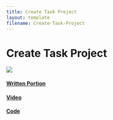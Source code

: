 ```yaml
---
title: Create Task Project
layout: template
filename: Create-Task-Project
--- 
```


# Create Task Project

![](https://lh3.googleusercontent.com/fife/AAWUweWawE9UbZXF7gKf5ibXAirCiqquTwfwWntgK5W4_yJ7djd4gscCUsnmlN8TdQ9sfpeuliyFEOvSEcP0r8pR1yMG3oXcmtWwyQsnVrFIqHl8Rmq-7CoZ5vJpYqXIqblWm6HwJE95_mjN_d18oNBmHVELWijBq9AN0TkFQki7blDfGSdy76nBfVETISX-BYRPpUgJJrPT0Aiz7POsws6b-1tvQajVi24KiDc9eXEuQ2NMe9KWrGD5quHT1X2uojoz_UrwaLUpXYoSYk2pTnRiZ4QOAGpueHlvbF1m6haNx3kdtyO6bPfu5HZtgIMoxBv83Y0QQoJSqN4L_dijHAEAHB1s8_-x-KkJqW_N-T-f1oHZcuDiJL8i_jwuwpWR1uSRT7Uaaz4MkJnPEaWyf1seWrjJm84y6LqTyas-ZHKAY3VwrucMXu3l8EroTZxbJ3xfoLB1Hl6XYABMa2T3AgBXpj2WyB_o2brVwCQ2Rl97CpmoQc0EFQxcn2VAX3oxlowHqE1VH4YKu2zVasRBnEjKOMwW_V_t68bnNvhuWpyIqoxJTeBPaBvt1XXAYI2Qp-PnHKf7YIaZAgtUOtd9WTYsTk4N19GTY0A_deDAcMMQUhrZ5qp0jEFb-GinyGS6iM6LRSCkUAzDdhE4v7V5q23_d68mhgqNRPZn4QUuK3Th_zbkqDJn_6Mt4V5eSoR0NmXZLC7Pt_VrfnBexlksDSUYuL_NMSNL8u0=w2256-h1260?authuser=0)

#### [Written Portion](https://github.com/kiannp44/n224-pokeman/wiki/G&L-Create-Task-Plan)
#### [Video](https://github.com/kiannp44/n224-pokeman/wiki/G&L-Create-Task-Plan)
#### [Code](https://github.com/kiannp44/n224-pokeman/tree/main/templates/LGcreatetask)
